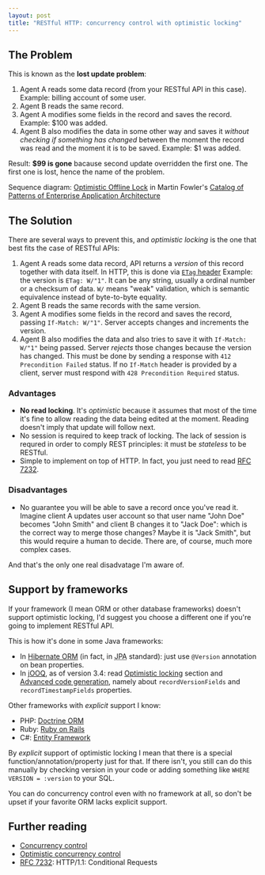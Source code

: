 ```yaml
---
layout: post
title: "RESTful HTTP: concurrency control with optimistic locking"
---
```


## The Problem

This is known as the **lost update problem**:

1. Agent A reads some data record (from your RESTful API in this case).
   Example: billing account of some user.
2. Agent B reads the same record.
3. Agent A modifies some fields in the record and saves the record.
   Example: $100 was added.
4. Agent B also modifies the data in some other way and saves it *without checking
   if something has changed* between the moment the record was read and the moment
   it is to be saved. Example: $1 was added.

Result: **$99 is gone** bacause second update overridden the first one. The first
one is lost, hence the name of the problem.

Sequence diagram: [Optimistic Offline Lock][lost-update-diag] in Martin Fowler's
[Catalog of Patterns of Enterprise Application Architecture][p-of-eaa]

[lost-update-diag]: http://www.martinfowler.com/eaaCatalog/optimisticOfflineLock.html
[p-of-eaa]: http://www.martinfowler.com/eaaCatalog/index.html

## The Solution

There are several ways to prevent this, and *optimistic locking* is the one that
best fits the case of RESTful APIs:

1. Agent A reads some data record, API returns a *version* of this record
   together with data itself. In HTTP, this is done via 
   [`ETag` header](http://en.wikipedia.org/wiki/HTTP_ETag)
   Example: the version is `ETag: W/"1"`. It can be any string, usually 
   a ordinal number or a checksum of data. `W/` means "weak" validation, 
   which is semantic equivalence instead of byte-to-byte equality.
2. Agent B reads the same records with the same version.
3. Agent A modifies some fields in the record and saves the record, 
   passing `If-Match: W/"1"`. Server accepts changes and increments the version.
4. Agent B also modifies the data and also tries to save it with `If-Match: W/"1"` 
   being passed. Server *rejects* those changes because the version has changed. 
   This must be done by sending a response with `412 Precondition Failed` status.
   If no `If-Match` header is provided by a client, server must respond with
   `428 Precondition Required` status.
   
### Advantages

- **No read locking**. It's *optimistic* because it assumes that most of the time
  it's fine to allow reading the data being edited at the moment. Reading doesn't
  imply that update will follow next.
- No session is required to keep track of locking. The lack of session is requred
  in order to comply REST principles: it must be *stateless* to be RESTful.
- Simple to implement on top of HTTP. In fact, you just need to read 
  [RFC 7232](http://tools.ietf.org/html/rfc7232).

### Disadvantages

- No guarantee you will be able to save a record once you've read it. Imagine
  client A updates user account so that user name "John Doe" becomes "John Smith"
  and client B changes it to "Jack Doe": which is the correct way to merge those
  changes? Maybe it is "Jack Smith", but this would require a human to decide.
  There are, of course, much more complex cases.

And that's the only one real disadvatage I'm aware of.

## Support by frameworks

If your framework (I mean ORM or other database frameworks) doesn't support
optimistic locking, I'd suggest you choose a different one if you're going to
implement RESTful API.

This is how it's done in some Java frameworks:

- In [Hibernate ORM][hibernate-orm] (in fact, in 
  <acronym title="Java Persistence API">JPA</acronym> standard): 
  just use `@Version` annotation on bean properties.
- In [jOOQ][jooq], as of version 3.4: read [Optimistic locking][jooq-opt-lock]
  section and [Advanced code generation][jooq-adv-codegen], namely about 
  `recordVersionFields` and `recordTimestampFields` properties.

[hibernate-orm]: http://hibernate.org/orm/
[jooq]: http://www.jooq.org/
[jooq-opt-lock]: http://www.jooq.org/doc/3.4/manual/sql-execution/crud-with-updatablerecords/optimistic-locking/
[jooq-adv-codegen]: http://www.jooq.org/doc/3.4/manual/code-generation/codegen-advanced/

Other frameworks with *explicit* support I know:

- PHP: [Doctrine ORM](http://www.doctrine-project.org/projects/orm.html)
- Ruby: [Ruby on Rails](http://rubyonrails.org/)
- C#: [Entity Framework](http://msdn.microsoft.com/en-us/data/ef.aspx)

By *explicit* support of optimistic locking I mean that there is a special 
function/annotation/property just for that. If there isn't, you still can
do this manually by checking version in your code or adding something like
`WHERE VERSION = :version` to your SQL.

You can do concurrency control even with no framework at all, so don't be upset
if your favorite ORM lacks explicit support.

## Further reading

- [Concurrency control](http://en.wikipedia.org/wiki/Concurrency_control)
- [Optimistic concurrency control](http://en.wikipedia.org/wiki/Optimistic_concurrency_control)
- [RFC 7232](http://tools.ietf.org/html/rfc7232): HTTP/1.1: Conditional Requests
